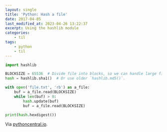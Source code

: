 ```yaml
---
layout: single
title: 'Python: Hash a file'
date: 2017-04-05
last_modified_at: 2023-04-26 13:22:37
excerpt: Using the hashlib module
categories:
    - til
tags:
    - python
    - til
---
```


```python
import hashlib

BLOCKSIZE = 65536  # Divide file into blocks, so we can handle large files.
hash = hashlib.sha1()  # Or use older `hashlib.md5()`.

with open('file.txt', 'rb') as a_file:
    buf = a_file.read(BLOCKSIZE)
    while len(buf) > 0:
        hash.update(buf)
        buf = a_file.read(BLOCKSIZE)

print(hash.hexdigest())
```

Via [pythoncentral.io](http://pythoncentral.io/hashing-files-with-python/).
